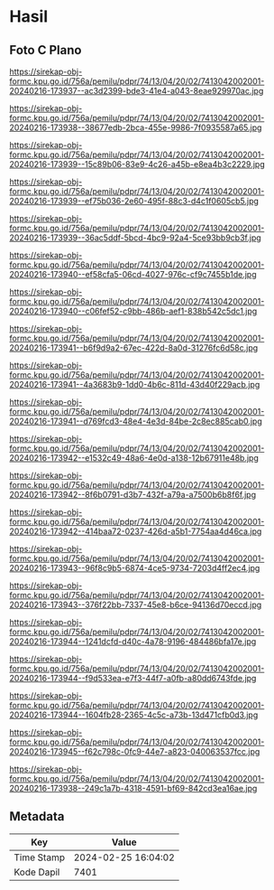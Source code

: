 # Hasil

## Foto C Plano

https://sirekap-obj-formc.kpu.go.id/756a/pemilu/pdpr/74/13/04/20/02/7413042002001-20240216-173937--ac3d2399-bde3-41e4-a043-8eae929970ac.jpg

https://sirekap-obj-formc.kpu.go.id/756a/pemilu/pdpr/74/13/04/20/02/7413042002001-20240216-173938--38677edb-2bca-455e-9986-7f0935587a65.jpg

https://sirekap-obj-formc.kpu.go.id/756a/pemilu/pdpr/74/13/04/20/02/7413042002001-20240216-173939--15c89b06-83e9-4c26-a45b-e8ea4b3c2229.jpg

https://sirekap-obj-formc.kpu.go.id/756a/pemilu/pdpr/74/13/04/20/02/7413042002001-20240216-173939--ef75b036-2e60-495f-88c3-d4c1f0605cb5.jpg

https://sirekap-obj-formc.kpu.go.id/756a/pemilu/pdpr/74/13/04/20/02/7413042002001-20240216-173939--36ac5ddf-5bcd-4bc9-92a4-5ce93bb9cb3f.jpg

https://sirekap-obj-formc.kpu.go.id/756a/pemilu/pdpr/74/13/04/20/02/7413042002001-20240216-173940--ef58cfa5-06cd-4027-976c-cf9c7455b1de.jpg

https://sirekap-obj-formc.kpu.go.id/756a/pemilu/pdpr/74/13/04/20/02/7413042002001-20240216-173940--c06fef52-c9bb-486b-aef1-838b542c5dc1.jpg

https://sirekap-obj-formc.kpu.go.id/756a/pemilu/pdpr/74/13/04/20/02/7413042002001-20240216-173941--b6f9d9a2-67ec-422d-8a0d-31276fc6d58c.jpg

https://sirekap-obj-formc.kpu.go.id/756a/pemilu/pdpr/74/13/04/20/02/7413042002001-20240216-173941--4a3683b9-1dd0-4b6c-811d-43d40f229acb.jpg

https://sirekap-obj-formc.kpu.go.id/756a/pemilu/pdpr/74/13/04/20/02/7413042002001-20240216-173941--d769fcd3-48e4-4e3d-84be-2c8ec885cab0.jpg

https://sirekap-obj-formc.kpu.go.id/756a/pemilu/pdpr/74/13/04/20/02/7413042002001-20240216-173942--e1532c49-48a6-4e0d-a138-12b67911e48b.jpg

https://sirekap-obj-formc.kpu.go.id/756a/pemilu/pdpr/74/13/04/20/02/7413042002001-20240216-173942--8f6b0791-d3b7-432f-a79a-a7500b6b8f6f.jpg

https://sirekap-obj-formc.kpu.go.id/756a/pemilu/pdpr/74/13/04/20/02/7413042002001-20240216-173942--414baa72-0237-426d-a5b1-7754aa4d46ca.jpg

https://sirekap-obj-formc.kpu.go.id/756a/pemilu/pdpr/74/13/04/20/02/7413042002001-20240216-173943--96f8c9b5-6874-4ce5-9734-7203d4ff2ec4.jpg

https://sirekap-obj-formc.kpu.go.id/756a/pemilu/pdpr/74/13/04/20/02/7413042002001-20240216-173943--376f22bb-7337-45e8-b6ce-94136d70eccd.jpg

https://sirekap-obj-formc.kpu.go.id/756a/pemilu/pdpr/74/13/04/20/02/7413042002001-20240216-173944--1241dcfd-d40c-4a78-9196-484486bfa17e.jpg

https://sirekap-obj-formc.kpu.go.id/756a/pemilu/pdpr/74/13/04/20/02/7413042002001-20240216-173944--f9d533ea-e7f3-44f7-a0fb-a80dd6743fde.jpg

https://sirekap-obj-formc.kpu.go.id/756a/pemilu/pdpr/74/13/04/20/02/7413042002001-20240216-173944--1604fb28-2365-4c5c-a73b-13d471cfb0d3.jpg

https://sirekap-obj-formc.kpu.go.id/756a/pemilu/pdpr/74/13/04/20/02/7413042002001-20240216-173945--f62c798c-0fc9-44e7-a823-040063537fcc.jpg

https://sirekap-obj-formc.kpu.go.id/756a/pemilu/pdpr/74/13/04/20/02/7413042002001-20240216-173938--249c1a7b-4318-4591-bf69-842cd3ea16ae.jpg


## Metadata

| Key        | Value               |
| ---------- | ------------------- |
| Time Stamp | 2024-02-25 16:04:02 |
| Kode Dapil | 7401                |



